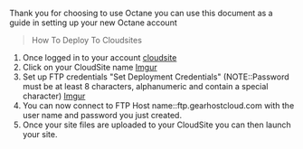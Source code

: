 Thank you for choosing to use Octane you can use this document as a guide in setting up your new Octane account

> How To Deploy To Cloudsites
 1. Once logged in to your account [cloudsite](http://my.gearhost.com/CloudSite)
 2. Click on your CloudSite name
 [Imgur](http://i.imgur.com/HSyblau.png)
 3. Set up FTP credentials "Set Deployment Credentials"
 (NOTE::Password must be at least 8 characters, alphanumeric and contain a special character)
 [Imgur](http://i.imgur.com/4ULmgAg.png)
 4. You can now connect to FTP Host name::ftp.gearhostcloud.com with the user name and password you just created.
 5. Once your site files are uploaded to your CloudSite you can then launch your site.

 